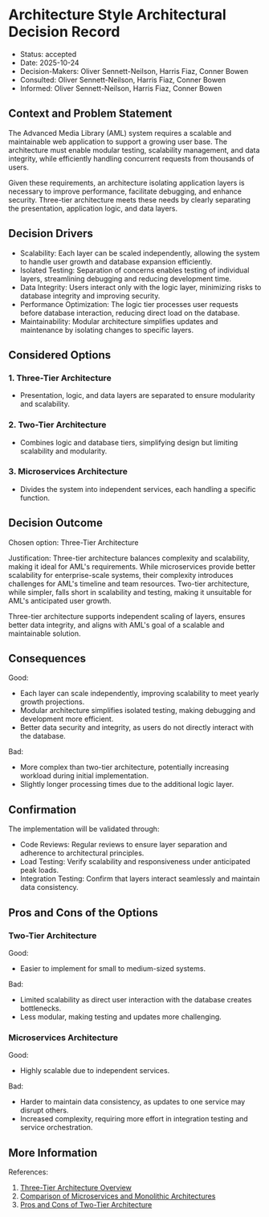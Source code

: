 # Architecture Style Architectural Decision Record

* Status: accepted
* Date: 2025-10-24
* Decision-Makers: Oliver Sennett-Neilson, Harris Fiaz, Conner Bowen
* Consulted: Oliver Sennett-Neilson, Harris Fiaz, Conner Bowen
* Informed: Oliver Sennett-Neilson, Harris Fiaz, Conner Bowen

## Context and Problem Statement

The Advanced Media Library (AML) system requires a scalable and maintainable web application to support a growing user base. The architecture must enable modular testing, scalability management, and data integrity, while efficiently handling concurrent requests from thousands of users.

Given these requirements, an architecture isolating application layers is necessary to improve performance, facilitate debugging, and enhance security. Three-tier architecture meets these needs by clearly separating the presentation, application logic, and data layers.

## Decision Drivers

* Scalability: Each layer can be scaled independently, allowing the system to handle user growth and database expansion efficiently.
* Isolated Testing: Separation of concerns enables testing of individual layers, streamlining debugging and reducing development time.
* Data Integrity: Users interact only with the logic layer, minimizing risks to database integrity and improving security.
* Performance Optimization: The logic tier processes user requests before database interaction, reducing direct load on the database.
* Maintainability: Modular architecture simplifies updates and maintenance by isolating changes to specific layers.

## Considered Options

### 1. Three-Tier Architecture
* Presentation, logic, and data layers are separated to ensure modularity and scalability.

### 2. Two-Tier Architecture
* Combines logic and database tiers, simplifying design but limiting scalability and modularity.

### 3. Microservices Architecture
* Divides the system into independent services, each handling a specific function.

## Decision Outcome

Chosen option: Three-Tier Architecture

Justification:
Three-tier architecture balances complexity and scalability, making it ideal for AML's requirements. While microservices provide better scalability for enterprise-scale systems, their complexity introduces challenges for AML's timeline and team resources. Two-tier architecture, while simpler, falls short in scalability and testing, making it unsuitable for AML's anticipated user growth.

Three-tier architecture supports independent scaling of layers, ensures better data integrity, and aligns with AML's goal of a scalable and maintainable solution.

## Consequences

Good:
* Each layer can scale independently, improving scalability to meet yearly growth projections.
* Modular architecture simplifies isolated testing, making debugging and development more efficient.
* Better data security and integrity, as users do not directly interact with the database.

Bad:
* More complex than two-tier architecture, potentially increasing workload during initial implementation.
* Slightly longer processing times due to the additional logic layer.

## Confirmation

The implementation will be validated through:
* Code Reviews: Regular reviews to ensure layer separation and adherence to architectural principles.
* Load Testing: Verify scalability and responsiveness under anticipated peak loads.
* Integration Testing: Confirm that layers interact seamlessly and maintain data consistency.

## Pros and Cons of the Options

### Two-Tier Architecture
Good:
* Easier to implement for small to medium-sized systems.

Bad:
* Limited scalability as direct user interaction with the database creates bottlenecks.
* Less modular, making testing and updates more challenging.

### Microservices Architecture
Good:
* Highly scalable due to independent services.

Bad:
* Harder to maintain data consistency, as updates to one service may disrupt others.
* Increased complexity, requiring more effort in integration testing and service orchestration.

## More Information

References:
1. [Three-Tier Architecture Overview](https://docs.aws.amazon.com/whitepapers/latest/serverless-multi-tier-architectures-api-gateway-lambda/three-tier-architecture-overview.html)
2. [Comparison of Microservices and Monolithic Architectures](https://www.atlassian.com/microservices/microservices-architecture/microservices-vs-monolith)
3. [Pros and Cons of Two-Tier Architecture](https://www.geeksforgeeks.org/difference-between-two-tier-and-three-tier-database-architecture/)